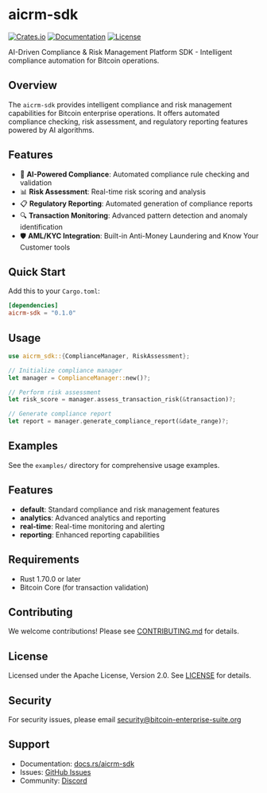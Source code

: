 # aicrm-sdk

[![Crates.io](https://img.shields.io/crates/v/aicrm-sdk.svg)](https://crates.io/crates/aicrm-sdk)
[![Documentation](https://docs.rs/aicrm-sdk/badge.svg)](https://docs.rs/aicrm-sdk)
[![License](https://img.shields.io/badge/license-Apache--2.0-blue.svg)](LICENSE)

AI-Driven Compliance & Risk Management Platform SDK - Intelligent compliance automation for Bitcoin operations.

## Overview

The `aicrm-sdk` provides intelligent compliance and risk management capabilities for Bitcoin enterprise operations. It offers automated compliance checking, risk assessment, and regulatory reporting features powered by AI algorithms.

## Features

- 🤖 **AI-Powered Compliance**: Automated compliance rule checking and validation
- 📊 **Risk Assessment**: Real-time risk scoring and analysis
- 📋 **Regulatory Reporting**: Automated generation of compliance reports
- 🔍 **Transaction Monitoring**: Advanced pattern detection and anomaly identification
- 🛡️ **AML/KYC Integration**: Built-in Anti-Money Laundering and Know Your Customer tools

## Quick Start

Add this to your `Cargo.toml`:

```toml
[dependencies]
aicrm-sdk = "0.1.0"
```

## Usage

```rust
use aicrm_sdk::{ComplianceManager, RiskAssessment};

// Initialize compliance manager
let manager = ComplianceManager::new()?;

// Perform risk assessment
let risk_score = manager.assess_transaction_risk(&transaction)?;

// Generate compliance report
let report = manager.generate_compliance_report(&date_range)?;
```

## Examples

See the `examples/` directory for comprehensive usage examples.

## Features

- **default**: Standard compliance and risk management features
- **analytics**: Advanced analytics and reporting
- **real-time**: Real-time monitoring and alerting
- **reporting**: Enhanced reporting capabilities

## Requirements

- Rust 1.70.0 or later
- Bitcoin Core (for transaction validation)

## Contributing

We welcome contributions! Please see [CONTRIBUTING.md](../../CONTRIBUTING.md) for details.

## License

Licensed under the Apache License, Version 2.0. See [LICENSE](LICENSE) for details.

## Security

For security issues, please email security@bitcoin-enterprise-suite.org

## Support

- Documentation: [docs.rs/aicrm-sdk](https://docs.rs/aicrm-sdk)
- Issues: [GitHub Issues](https://github.com/bitcoin-enterprise-suite/bitcoin-enterprise-suite/issues)
- Community: [Discord](https://discord.gg/bitcoin-enterprise-suite)